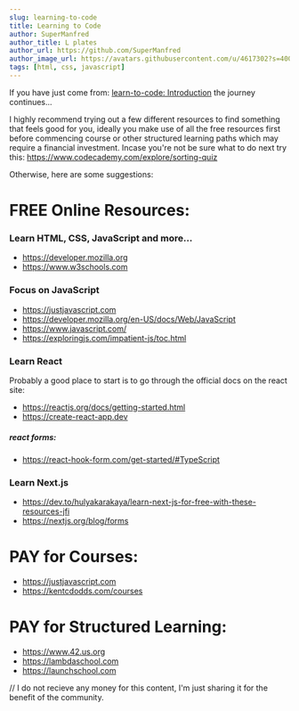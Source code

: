 ```yaml
---
slug: learning-to-code
title: Learning to Code
author: SuperManfred
author_title: L plates
author_url: https://github.com/SuperManfred
author_image_url: https://avatars.githubusercontent.com/u/4617302?s=400&u=feb0ba66d6f6e7169077d2a3fd9f9e3dc7ca8a2f&v=4
tags: [html, css, javascript]
---
```


If you have just come from: [learn-to-code: Introduction](/docs/) the journey continues...

I highly recommend trying out a few different resources to find something that feels good for you, ideally you make use of all the free resources first before commencing course or other structured learning paths which may require a financial investment. Incase you're not be sure what to do next try this: https://www.codecademy.com/explore/sorting-quiz

Otherwise, here are some suggestions:

# FREE Online Resources:

### Learn HTML, CSS, JavaScript and more...

- https://developer.mozilla.org
- https://www.w3schools.com

### Focus on JavaScript

- https://justjavascript.com
- https://developer.mozilla.org/en-US/docs/Web/JavaScript
- https://www.javascript.com/
- https://exploringjs.com/impatient-js/toc.html

### Learn React

Probably a good place to start is to go through the official docs on the react site:

- https://reactjs.org/docs/getting-started.html
- https://create-react-app.dev

##### react forms:

- https://react-hook-form.com/get-started/#TypeScript

### Learn Next.js

- https://dev.to/hulyakarakaya/learn-next-js-for-free-with-these-resources-jfi
- https://nextjs.org/blog/forms

# PAY for Courses:

- https://justjavascript.com
- https://kentcdodds.com/courses

# PAY for Structured Learning:

- https://www.42.us.org
- https://lambdaschool.com
- https://launchschool.com

// I do not recieve any money for this content, I'm just sharing it for the benefit of the community.

